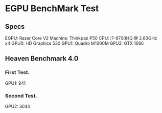 # EGPU BenchMark Test

## Specs

EGPU: Razer Core V2
Machine: Thinkpad P50
CPU: i7-6700HQ @ 2.60GHz x4
GPU0: HD Graphics 530
GPU1: Quadro M1000M
GPU2: GTX 1080

## Heaven Benchmark 4.0

### First Test.

GPU1: 941

### Second Test.

GPU2: 3044
